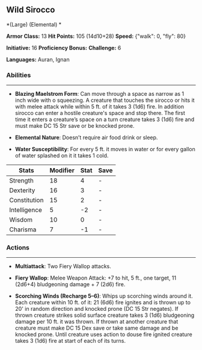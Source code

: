 ## Wild Sirocco
*(Large) (Elemental) *

**Armor Class:** 13
**Hit Points:** 105 (14d10+28)
**Speed:** {"walk": 0, "fly": 80}

**Initiative:** 16
**Proficiency Bonus:**
**Challenge:** 6

**Languages:** Auran, Ignan

### Abilities
 --- 
- **Blazing Maelstrom Form**: Can move through a space as narrow as 1 inch wide with o squeezing. A creature that touches the sirocco or hits it with melee attack while within 5 ft. of it takes 3 (1d6) fire. In addition sirocco can enter a hostile creature's space and stop there. The first time it enters a creature’s space on a turn creature takes 3 (1d6) fire and must make DC 15 Str save or be knocked prone.

- **Elemental Nature**: Doesn’t require air food drink or sleep.

- **Water Susceptibility**: For every 5 ft. it moves in water or for every gallon of water splashed on it it takes 1 cold.



| Stats | Modifier | Stat | Save
| ---- | ---- | ---- | ---- |
| Strength | 18 | 4 | - |
| Dexterity | 16 | 3 | - |
| Constitution | 15 | 2 | - |
| Intelligence | 5 | -2 | - |
| Wisdom | 10 | 0 | - |
| Charisma | 7 | -1 | - |

### Actions
 --- 
- **Multiattack**: Two Fiery Wallop attacks.

- **Fiery Wallop**: Melee Weapon Attack: +7 to hit, 5 ft., one target, 11 (2d6+4) bludgeoning damage + 7 (2d6) fire.

- **Scorching Winds (Recharge 5–6)**: Whips up scorching winds around it. Each creature within 10 ft. of it: 21 (6d6) fire ignites and is thrown up to 20' in random direction and knocked prone (DC 15 Str negates). If thrown creature strikes solid surface creature takes 3 (1d6) bludgeoning damage per 10 ft. it was thrown. If thrown at another creature that creature must make DC 15 Dex save or take same damage and be knocked prone. Until creature uses action to douse fire ignited creature takes 3 (1d6) fire at start of each of its turns.

